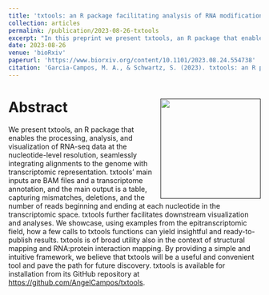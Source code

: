 ```yaml
---
title: 'txtools: an R package facilitating analysis of RNA modifications, structures, and interactions'
collection: articles
permalink: /publication/2023-08-26-txtools
excerpt: "In this preprint we present txtools, an R package that enables the processing, analysis, and visualization of RNA-seq data at the nucleotide-level resolution, seamlessly integrating alignments to the genome with a transcriptomic representation.' <br/><br/><img src='man/figures/logo.png' align='right' height='200'><br/>"
date: 2023-08-26
venue: 'bioRxiv'
paperurl: 'https://www.biorxiv.org/content/10.1101/2023.08.24.554738' 
citation: 'Garcia-Campos, M. A., & Schwartz, S. (2023). txtools: an R package facilitating analysis of RNA modifications, structures, and interactions. bioRxiv, 2023-08.'
---
```


Abstract <a href=''><img src='man/figures/logo.png' align="right" height="200" /></a>
==========

We present txtools, an R package that enables the processing, analysis, and visualization of RNA-seq data at the nucleotide-level resolution, seamlessly integrating alignments to the genome with transcriptomic representation. txtools’ main inputs are BAM files and a transcriptome annotation, and the main output is a table, capturing mismatches, deletions, and the number of reads beginning and ending at each nucleotide in the transcriptomic space. txtools further facilitates downstream visualization and analyses. We showcase, using examples from the epitranscriptomic field, how a few calls to txtools functions can yield insightful and ready-to-publish results. txtools is of broad utility also in the context of structural mapping and RNA:protein interaction mapping. By providing a simple and intuitive framework, we believe that txtools will be a useful and convenient tool and pave the path for future discovery. txtools is available for installation from its GitHub repository at https://github.com/AngelCampos/txtools.

<dl>
	<script type='text/javascript' src='https://d1bxh8uas1mnw7.cloudfront.net/assets/embed.js'></script>
	<div data-badge-details="right" data-badge-type="medium-donut" data-doi="https://doi.org/10.1101/2023.08.24.554738" class="altmetric-embed"></div>
</dl>

<!---
<dl>
	<script type="text/javascript" src="//cdn.plu.mx/widget-details.js"></script>
	<a href="https://plu.mx/plum/a/?doi=10.1101%2F571679" class="plumx-details plum-bigben-theme" data-site="plum" data-hide-when-empty="true">Deciphering the ‘m6A code’ via quantitative profiling of m6A at single-nucleotide resolution</a>
</dl>
-->
